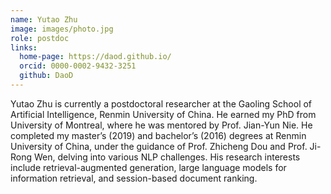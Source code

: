 ```yaml
---
name: Yutao Zhu
image: images/photo.jpg
role: postdoc
links:
  home-page: https://daod.github.io/
  orcid: 0000-0002-9432-3251
  github: DaoD
---
```


Yutao Zhu is currently a postdoctoral researcher at the Gaoling School of Artificial Intelligence, Renmin University of China. He earned my PhD from University of Montreal, where he was mentored by Prof. Jian-Yun Nie. He completed my master’s (2019) and bachelor’s (2016) degrees at Renmin University of China, under the guidance of Prof. Zhicheng Dou and Prof. Ji-Rong Wen, delving into various NLP challenges. His research interests include retrieval-augmented generation, large language models for information retrieval, and session-based document ranking.
